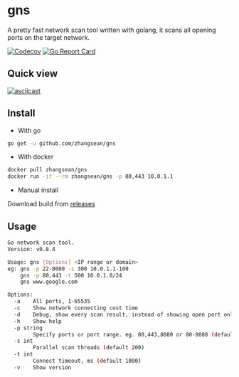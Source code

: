 # gns

A pretty fast network scan tool written with golang, it scans all opening ports on the target network.

[![Codecov](https://codecov.io/gh/zhangsean/gns/branch/master/graph/badge.svg)](https://codecov.io/gh/zhangsean/gns)
[![Go Report Card](https://goreportcard.com/badge/github.com/zhangsean/gns)](https://goreportcard.com/report/github.com/zhangsean/gns)

## Quick view

[![asciicast](https://asciinema.org/a/448361.svg)](https://asciinema.org/a/448361)

## Install

* With go

```sh
go get -u github.com/zhangsean/gns
```

* With docker

```sh
docker pull zhangsean/gns
docker run -it --rm zhangsean/gns -p 80,443 10.0.1.1
```

* Manual install

Download build from [releases](https://github.com/zhangsean/gns/releases/latest)

## Usage

```sh
Go network scan tool.
Version: v0.8.4

Usage: gns [Options] <IP range or domain>
eg: gns -p 22-8080 -s 300 10.0.1.1-100
    gns -p 80,443 -t 500 10.0.1.0/24
    gns www.google.com

Options:
  -a    All ports, 1-65535
  -c    Show network connecting cost time
  -d    Debug, show every scan result, instead of showing open port only
  -h    Show help
  -p string
        Specify ports or port range. eg. 80,443,8080 or 80-8080 (default "21,22,23,53,80,135,139,443,445,1080,1433,1521,3306,3389,5432,6379,8080")
  -s int
        Parallel scan threads (default 200)
  -t int
        Connect timeout, ms (default 1000)
  -v    Show version
```
